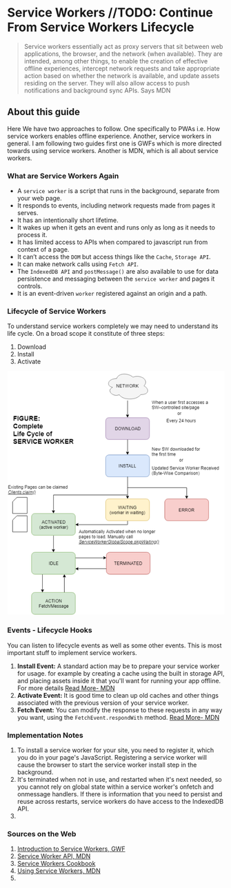 # Service Workers __//TODO: Continue From Service Workers Lifecycle__

> Service workers essentially act as proxy servers that sit between web applications, the browser, and the network (when available). They are intended, among other things, to enable the creation of effective offline experiences, intercept network requests and take appropriate action based on whether the network is available, and update assets residing on the server. They will also allow access to push notifications and background sync APIs. Says MDN

## About this guide

Here We have two approaches to follow. One specifically to PWAs i.e. How service workers enables offline experience. Another, service workers in general. I am following two guides first one is GWFs which is more directed towards using service workers. Another is MDN, which is all about service workers.

### What are Service Workers Again

- A `service worker` is a script that runs in the background, separate from your web page.
- It responds to events, including network requests made from pages it serves.
- It has an intentionally short lifetime. 
- It wakes up when it gets an event and runs only as long as it needs to process it.
- It has limited access to APIs when compared to javascript run from context of a page.
- It can’t access the `DOM` but access things like the `Cache`, `Storage API`.
- It can make network calls using `Fetch API`.
- The `IndexedDB API` and `postMessage()` are also available to use for data persistence and messaging between the `service worker` and pages it controls.
- It is an event-driven `worker` registered against an origin and a path.

### Lifecycle of Service Workers

To understand service workers completely we may need to understand its life cycle. On a broad scope it constitute of three steps:

1. Download
2. Install
3. Activate

![Service Worker Life Cycle](https://github.com/Ravi-Upadhyay/progressive-web-app/blob/master/Guides/Images/ServiceWorkerLifeCycle.png)

### Events - Lifecycle Hooks

You can listen to lifecycle events as well as some other events. This is most important stuff to implement service workers.

1. __Install Event:__ A standard action may be to prepare your service worker for usage. for example by creating a cache using the built in storage API, and placing assets inside it that you'll want for running your app offline.
For more details [Read More- MDN](https://developer.mozilla.org/en-US/docs/Web/API/InstallEvent)
2. __Activate Event:__ It is good time to clean up old caches and other things associated with the previous version of your service worker.
3. __Fetch Event:__ You can modify the response to these requests in any way you want, using the `FetchEvent.respondWith` method. [Read More- MDN](https://developer.mozilla.org/en-US/docs/Web/API/FetchEvent)

### Implementation Notes

1. To install a service worker for your site, you need to register it, which you do in your page's JavaScript. Registering a service worker will cause the browser to start the service worker install step in the background.
2. It's terminated when not in use, and restarted when it's next needed, so you cannot rely on global state within a service worker's onfetch and onmessage handlers. If there is information that you need to persist and reuse across restarts, service workers do have access to the IndexedDB API.
3. 

### Sources on the Web

1. [Introduction to Service Workers, GWF](https://developers.google.com/web/fundamentals/primers/service-workers/)
2. [Service Worker API, MDN](https://developer.mozilla.org/en-US/docs/Web/API/Service_Worker_API)
3. [Service Workers Cookbook](https://serviceworke.rs/)
4. [Using Service Workers, MDN](https://developer.mozilla.org/en-US/docs/Web/API/Service_Worker_API/Using_Service_Workers)
5. 



